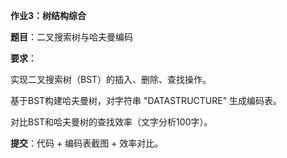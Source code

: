 **作业3：树结构综合**

**题目**：二叉搜索树与哈夫曼编码 

**要求**：

实现二叉搜索树（BST）的插入、删除、查找操作。

基于BST构建哈夫曼树，对字符串 "DATASTRUCTURE" 生成编码表。

对比BST和哈夫曼树的查找效率（文字分析100字）。 

**提交**：代码 + 编码表截图 + 效率对比。
